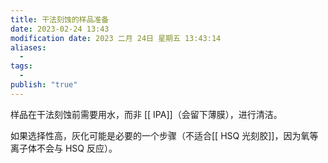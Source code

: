 ```yaml
---
title: 干法刻蚀的样品准备
date: 2023-02-24 13:43
modification date: 2023 二月 24日 星期五 13:43:14
aliases:
  - 
tags:
  - 
publish: "true"
---
```


样品在干法刻蚀前需要用水，而非 [[ IPA]]（会留下薄膜），进行清洁。

如果选择性高，灰化可能是必要的一个步骤（不适合[[ HSQ 光刻胶]]，因为氧等离子体不会与 HSQ 反应）。
